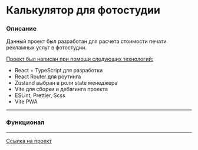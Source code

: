 # Калькулятор для фотостудии

### Описание

Данный проект был разработан для расчета стоимости печати рекламных услуг в фотостудии.

<u>Проект был написан при помощи следующих технологий:</u>

-   React + TypeScript для разработки
-   React Router для роутинга
-   Zustand выбран в роли state менеджера
-   Vite для сборки и дебагинга проекта
-   ESLint, Prettier, Scss
-   Vite PWA

---

### Функционал

---

[Ссылка на проект](https://nikmet.github.io/photo-culculator/banner)
